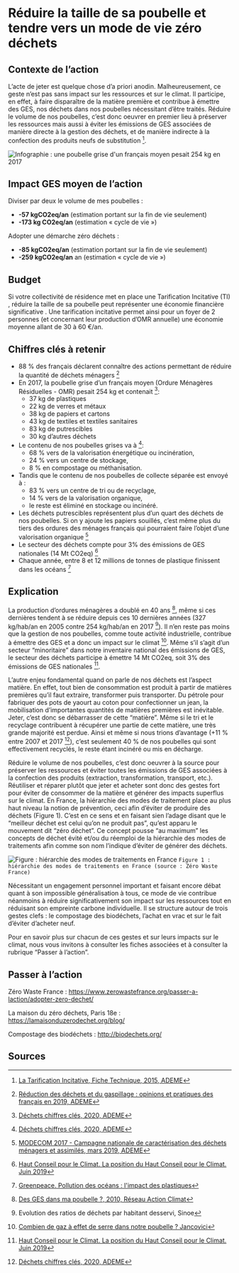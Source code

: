 # Réduire la taille de sa poubelle et tendre vers un mode de vie zéro déchets

## Contexte de l’action

L’acte de jeter est quelque chose d’a priori anodin. Malheureusement, ce geste n’est pas sans impact sur les ressources et sur le climat. Il participe, en effet, à faire disparaître de la matière première et contribue à émettre des GES, nos déchets dans nos poubelles nécessitant d’être traités. Réduire le volume de nos poubelles, c’est donc oeuvrer en premier lieu à préserver les ressources mais aussi à éviter les émissions de GES associées de manière directe à la gestion des déchets, et de manière indirecte à la confection des produits neufs de substitution [^1].

![Infographie : une poubelle grise d'un français moyen pesait 254 kg en 2017](https://ecolab-data.netlify.app/images/Chiffres-cles_reduire_taille%20poubelle_v2.png)

## Impact GES moyen de l’action

Diviser par deux le volume de mes poubelles :

- **-57 kgCO2eq/an** (estimation portant sur la fin de vie seulement)
- **-173 kg CO2eq/an** (estimation « cycle de vie »)

Adopter une démarche zéro déchets :

- **-85 kgCO2eq/an** (estimation portant sur la fin de vie seulement)
- **-259 kgCO2eq/an** an (estimation « cycle de vie »)

## Budget

Si votre collectivité de résidence met en place une Tarification Incitative (TI) , réduire la taille de sa poubelle peut représenter une économie financière significative . Une tarification incitative permet ainsi pour un foyer de 2 personnes (et concernant leur production d’OMR annuelle) une économie moyenne allant de 30 à 60 €/an.

## Chiffres clés à retenir

- 88 % des français déclarent connaître des actions permettant de réduire la quantité de déchets ménagers [^2]
- En 2017, la poubelle grise d’un français moyen (Ordure Ménagères Résiduelles - OMR) pesait 254 kg et contenait [^3]:
  - 37 kg de plastiques
  - 22 kg de verres et métaux
  - 38 kg de papiers et cartons
  - 43 kg de textiles et textiles sanitaires
  - 83 kg de putrescibles
  - 30 kg d’autres déchets
- Le contenu de nos poubelles grises va à [^3]:
  - 68 % vers de la valorisation énergétique ou incinération,
  - 24 % vers un centre de stockage,
  - 8 % en compostage ou méthanisation.
- Tandis que le contenu de nos poubelles de collecte séparée est envoyé à :
  - 83 % vers un centre de tri ou de recyclage,
  - 14 % vers de la valorisation organique,
  - le reste est éliminé en stockage ou incinéré.
- Les déchets putrescibles représentent plus d’un quart des déchets de nos poubelles. Si on y ajoute les papiers souillés, c’est même plus du tiers des ordures des ménages français qui pourraient faire l’objet d’une valorisation organique [^4]
- Le secteur des déchets compte pour 3% des émissions de GES nationales (14 Mt CO2eq) [^5]
- Chaque année, entre 8 et 12 millions de tonnes de plastique finissent dans les océans [^6]

## Explication

La production d’ordures ménagères a doublé en 40 ans [^7], même si ces dernières tendent à se réduire depuis ces 10 dernières années (327 kg/hab/an en 2005 contre 254 kg/hab/an en 2017 [^8]). Il n’en reste pas moins que la gestion de nos poubelles, comme toute activité industrielle, contribue à émettre des GES et a donc un impact sur le climat [^9]. Même s’il s’agit d’un secteur “minoritaire” dans notre inventaire national des émissions de GES, le secteur des déchets participe à émettre 14 Mt CO2eq, soit 3% des émissions de GES nationales [^5].

L’autre enjeu fondamental quand on parle de nos déchets est l’aspect matière. En effet, tout bien de consommation est produit à partir de matières premières qu’il faut extraire, transformer puis transporter. Du pétrole pour fabriquer des pots de yaourt au coton pour confectionner un jean, la mobilisation d’importantes quantités de matières premières est inévitable. Jeter, c’est donc se débarrasser de cette “matière”. Même si le tri et le recyclage contribuent à récupérer une partie de cette matière, une très grande majorité est perdue. Ainsi et même si nous trions d’avantage (+11 % entre 2007 et 2017 [^3]), c’est seulement 40 % de nos poubelles qui sont effectivement recyclés, le reste étant incinéré ou mis en décharge.

Réduire le volume de nos poubelles, c’est donc oeuvrer à la source pour préserver les ressources et éviter toutes les émissions de GES associées à la confection des produits (extraction, transformation, transport, etc.). Réutiliser et réparer plutôt que jeter et acheter sont donc des gestes fort pour éviter de consommer de la matière et générer des impacts superflus sur le climat. En France, la hiérarchie des modes de traitement place au plus haut niveau la notion de prévention, ceci afin d’éviter de produire des déchets (Figure 1). C’est en ce sens et en faisant sien l’adage disant que le “meilleur déchet est celui qu’on ne produit pas”, qu’est apparu le mouvement dit “zéro déchet”. Ce concept pousse “au maximum” les concepts de déchet évité et/ou du réemploi de la hiérarchie des modes de traitements afin comme son nom l’indique d’éviter de générer des déchets.

![Figure : hiérarchie des modes de traitements en France](https://www.associationbilancarbone.fr/wp-content/uploads/2020/12/zero-dechets-fig1.png)
`Figure 1 : hiérarchie des modes de traitements en France (source : Zéro Waste France)`

Nécessitant un engagement personnel important et faisant encore débat quant à son impossible généralisation à tous, ce mode de vie contribue néanmoins à réduire significativement son impact sur les ressources tout en réduisant son empreinte carbone individuelle. Il se structure autour de trois gestes clefs : le compostage des biodéchets, l’achat en vrac et sur le fait d’éviter d’acheter neuf.

Pour en savoir plus sur chacun de ces gestes et sur leurs impacts sur le climat, nous vous invitons à consulter les fiches associées et à consulter la rubrique “Passer à l’action”.

## Passer à l’action

Zéro Waste France : <https://www.zerowastefrance.org/passer-a-laction/adopter-zero-dechet/>

La maison du zéro déchets, Paris 18e : <https://lamaisonduzerodechet.org/blog/>

Compostage des biodéchets : <http://biodechets.org/>

## Sources

[^1]: [La Tarification Incitative, Fiche Technique, 2015, ADEME](https://librairie.ademe.fr/cadic/1208/fiche-tarification-incitative.pdf)
[^2]: [Réduction des déchets et du gaspillage : opinions et pratiques des français en 2019, ADEME](https://www.ademe.fr/sites/default/files/assets/documents/reduction_des_dechets_et_gaspillage_opinions_et_pratiques_des_francais_2019_010967.pdf)
[^3]: [Déchets chiffres clés, 2020, ADEME](https://librairie.ademe.fr/dechets-economie-circulaire/28-dechets-chiffres-cles-edition-2020-9791029712135.html)
[^4]: [MODECOM 2017 - Campagne nationale de caractérisation des déchets ménagers et assimilés, mars 2019, ADEME](https://librairie.ademe.fr/dechets-economie-circulaire/4351-modecom-2017-campagne-nationale-de-caracterisation-des-dechets-menagers-et-assimiles.html)
[^5]: [Haut Conseil pour le Climat. La position du Haut Conseil pour le Climat. Juin 2019](https://www.hautconseilclimat.fr/publications/rapport-2019/)
[^6]: [Greenpeace. Pollution des océans : l'impact des plastiques](https://www.greenpeace.fr/pollution-oceans-limpact-plastiques/)
[^7]: [Des GES dans ma poubelle ?, 2010, Réseau Action Climat](https://reseauactionclimat.org/publications/gaz-effet-serre-poubelle/)
[^8]: Evolution des ratios de déchets par habitant desservi, Sinoe
[^9]: [Combien de gaz à effet de serre dans notre poubelle ? Jancovici](https://jancovici.com/changement-climatique/les-ges-et-nous/combien-de-gaz-a-effet-de-serre-dans-notre-poubelle/)

